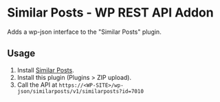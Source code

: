 # Similar Posts - WP REST API Addon

Adds a wp-json interface to the "Similar Posts" plugin.

## Usage

1. Install [Similar Posts](https://wordpress.org/plugins/similar-posts/).
2. Install this plugin (Plugins > ZIP upload).
3. Call the API at `https://<WP-SITE>/wp-json/similarposts/v1/similarposts?id=7010`
